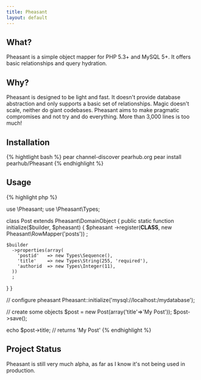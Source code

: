 ```yaml
---
title: Pheasant
layout: default
---
```


What?
----

Pheasant is a simple object mapper for PHP 5.3+ and MySQL 5+. It offers basic relationships and query hydration.

Why?
----

Pheasant is designed to be light and fast. It doesn't provide database abstraction and only supports a basic set
of relationships. Magic doesn't scale, neither do giant codebases. Pheasant aims to make pragmatic compromises
and not try and do everything. More than 3,000 lines is too much!

Installation
------------

{% hightlight bash %}
pear channel-discover pearhub.org
pear install pearhub/Pheasant
{% endhighlight %}

Usage
-----

{% highlight php %}

use \Pheasant;
use \Pheasant\Types;

class Post extends Pheasant\DomainObject
{
  public static function initialize($builder, $pheasant)
  {
    $pheasant
      ->register(__CLASS__, new Pheasant\RowMapper('posts'))
      ;

    $builder
      ->properties(array(
        'postid'   => new Types\Sequence(),
        'title'    => new Types\String(255, 'required'),
        'authorid  => new Types\Integer(11),
      ))
      ;
  }
}

// configure pheasant
Pheasant::initialize('mysql://localhost:/mydatabase');

// create some objects
$post = new Post(array('title'=>'My Post'));
$post->save();

echo $post->title; // returns 'My Post'
{% endhighlight %}


Project Status
--------------

Pheasant is still very much alpha, as far as I know it's not being used in production.

